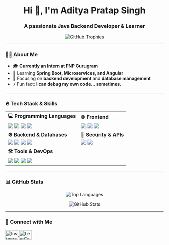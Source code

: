 <h1 align="center">Hi 👋, I'm Aditya Pratap Singh</h1>
<h3 align="center">A passionate Java Backend Developer & Learner</h3>

<p align="center">
  <a href="https://github.com/ryo-ma/github-profile-trophy">
    <img src="https://github-profile-trophy.vercel.app/?username=aditya9389&theme=onedark" alt="GitHub Trophies" />
  </a>
</p>

---

### 👨‍💻 About Me  

- 🎓 **Currently an Intern at FNP Gurugram**  
- 🌱 Learning **Spring Boot, Microservices, and Angular**  
- 🎯 Focusing on **backend development** and **database management**  
- ⚡ Fun fact: **I can debug my own code... sometimes.**  

---

### 🔥 Tech Stack & Skills  

<table>
  <tr>
    <td><strong>💻 Programming Languages</strong></td>
    <td><strong>🌐 Frontend</strong></td>
  </tr>
  <tr>
    <td>
      <img src="https://img.shields.io/badge/Java-%23ED8B00.svg?style=for-the-badge&logo=openjdk&logoColor=white" />
      <img src="https://img.shields.io/badge/JavaScript-%23F7DF1E.svg?style=for-the-badge&logo=javascript&logoColor=black" />
      <img src="https://img.shields.io/badge/Python-%233776AB.svg?style=for-the-badge&logo=python&logoColor=white" />
      <img src="https://img.shields.io/badge/C-%2300599C.svg?style=for-the-badge&logo=c&logoColor=white" />
    </td>
    <td>
      <img src="https://img.shields.io/badge/HTML5-%23E34F26.svg?style=for-the-badge&logo=html5&logoColor=white" />
      <img src="https://img.shields.io/badge/CSS3-%231572B6.svg?style=for-the-badge&logo=css3&logoColor=white" />
      <img src="https://img.shields.io/badge/Angular-%23DD0031.svg?style=for-the-badge&logo=angular&logoColor=white" />
    </td>
  </tr>
  <tr>
    <td><strong>⚙ Backend & Databases</strong></td>
    <td><strong>🔐 Security & APIs</strong></td>
  </tr>
  <tr>
    <td>
      <img src="https://img.shields.io/badge/Spring%20Boot-%236DB33F.svg?style=for-the-badge&logo=springboot&logoColor=white" />
      <img src="https://img.shields.io/badge/Hibernate-%23007396.svg?style=for-the-badge&logo=hibernate&logoColor=white" />
      <img src="https://img.shields.io/badge/MySQL-%2300f.svg?style=for-the-badge&logo=mysql&logoColor=white" />
      <img src="https://img.shields.io/badge/PostgreSQL-%23336791.svg?style=for-the-badge&logo=postgresql&logoColor=white" />
    </td>
    <td>
      <img src="https://img.shields.io/badge/JWT-%23000000.svg?style=for-the-badge&logo=jsonwebtokens&logoColor=white" />
      <img src="https://img.shields.io/badge/REST%20API-%23008080.svg?style=for-the-badge" />
    </td>
  </tr>
  <tr>
    <td><strong>🛠️ Tools & DevOps</strong></td>
    <td></td>
  </tr>
  <tr>
    <td>
      <img src="https://img.shields.io/badge/Git-%23F05032.svg?style=for-the-badge&logo=git&logoColor=white" />
      <img src="https://img.shields.io/badge/GitHub-%23121011.svg?style=for-the-badge&logo=github&logoColor=white" />
      <img src="https://img.shields.io/badge/Postman-%23FF6C37.svg?style=for-the-badge&logo=postman&logoColor=white" />
      <img src="https://img.shields.io/badge/Docker-%232496ED.svg?style=for-the-badge&logo=docker&logoColor=white" />
    </td>
  </tr>
</table>

---

### 📊 GitHub Stats  

<p align="center">
  <img src="https://github-readme-stats.vercel.app/api/top-langs?username=aditya9389&show_icons=true&locale=en&layout=compact&theme=radical" alt="Top Languages" />
</p>

<p align="center">
  <img src="https://github-readme-stats.vercel.app/api?username=aditya9389&show_icons=true&theme=radical" alt="GitHub Stats" />
</p>

---

### 🤝 Connect with Me  

<p align="left">
  <a href="https://instagram.com/aditya.pratap.1" target="blank">
    <img align="center" src="https://raw.githubusercontent.com/rahuldkjain/github-profile-readme-generator/master/src/images/icons/Social/instagram.svg" alt="Instagram" height="30" width="40" />
  </a>
  <a href="https://www.leetcode.com/pratapaditya000" target="blank">
    <img align="center" src="https://raw.githubusercontent.com/rahuldkjain/github-profile-readme-generator/master/src/images/icons/Social/leet-code.svg" alt="LeetCode" height="30" width="40" />
  </a>
</p>
